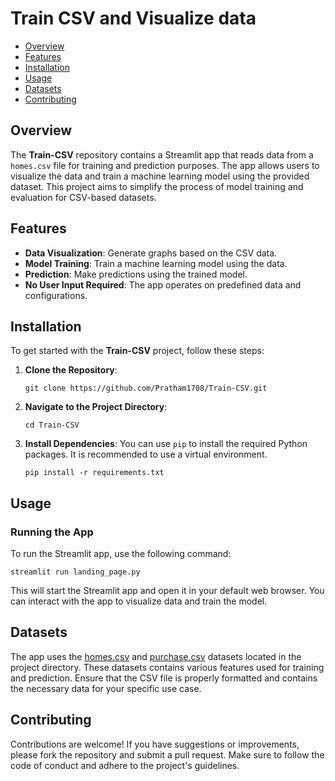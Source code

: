 
<html>
    <head></head>
    <h1>Train CSV and Visualize data</h1>
    <ul>
        <li><a href="#overview">Overview</a></li>
        <li><a href="#features">Features</a></li>
        <li><a href="#installation">Installation</a></li>
        <li><a href="#usage">Usage</a></li>
        <li><a href="#datasets">Datasets</a></li>
        <li><a href="#contributing">Contributing</a></li>
    </ul>

<h2 id="overview">Overview</h2>
    <p>The <strong>Train-CSV</strong> repository contains a Streamlit app that reads data from a <code>homes.csv</code> file for training and prediction purposes. The app allows users to visualize the data and train a machine learning model using the provided dataset. This project aims to simplify the process of model training and evaluation for CSV-based datasets.</p>

 <h2 id="features">Features</h2>
    <ul>
        <li><strong>Data Visualization</strong>: Generate graphs based on the CSV data.</li>
        <li><strong>Model Training</strong>: Train a machine learning model using the data.</li>
        <li><strong>Prediction</strong>: Make predictions using the trained model.</li>
        <li><strong>No User Input Required</strong>: The app operates on predefined data and configurations.</li>
    </ul>
    <h2 id="installation">Installation</h2>
    <p>To get started with the <strong>Train-CSV</strong> project, follow these steps:</p>
    <ol>
        <li><strong>Clone the Repository</strong>:
            <pre><code>git clone https://github.com/Pratham1708/Train-CSV.git</code></pre>
        </li>
        <li><strong>Navigate to the Project Directory</strong>:
            <pre><code>cd Train-CSV</code></pre>
        </li>
        <li><strong>Install Dependencies</strong>: You can use <code>pip</code> to install the required Python packages. It is recommended to use a virtual environment.
            <pre><code>pip install -r requirements.txt</code></pre>
        </li>
    </ol>

 <h2 id="usage">Usage</h2>
    <h3>Running the App</h3>
    <p>To run the Streamlit app, use the following command:</p>
    <pre><code>streamlit run landing_page.py</code></pre>
    <p>This will start the Streamlit app and open it in your default web browser. You can interact with the app to visualize data and train the model.</p>
   <h2 id="datasets">Datasets</h2>
    <p>The app uses the <a href="https://github.com/Pratham1708/Train-CSV-/blob/main/homes.csv">homes.csv</a> and <a href="https://github.com/Pratham1708/Train-CSV-/blob/main/result.csv">purchase.csv</a> datasets located in the project directory. These datasets contains various features used for training and prediction. Ensure that the CSV file is properly formatted and contains the necessary data for your specific use case.</p>

 <h2 id="contributing">Contributing</h2>
    <p>Contributions are welcome! If you have suggestions or improvements, please fork the repository and submit a pull request. Make sure to follow the code of conduct and adhere to the project's guidelines.</p>
</body>
